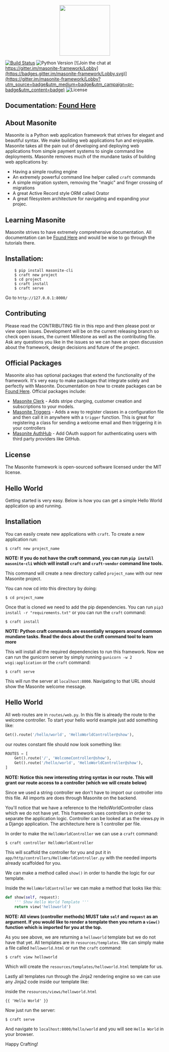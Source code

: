 <p align="center">
<img src="https://lh3.googleusercontent.com/EIteMlqzzc0ydpLMsBPshbGkud80_HrOpnFGv6Y1VhIHV2icIdu3NjFvBl5cBKHDRsfEfhHNpDaiLPI0Jf6tREdGkIZXXUX7cvAkLvY0BMUWxp1sOKS63i-hAW8z05-86EhyYbL_p-ri7WLj9iZhAbasAwojF1AZMFi31g8meHJy0zujBACQ6buKxGr-yeYftrkC6Qdno6S_kv-5_5kJL5LHkZquJpvRPHp54NnXtHaYfz1TgnmDxHNdVNjRqtQWXFIUcN4mcrNtOcSHOwy4dCLj6x_EEdXrUBGCnNRSUo0PgU-bNBD-eK60nfuJBz_B_voEFHQaKJWTP_1Qobx-RpmMNZl6ZfrIfz9XD9BDes23F1LymCKbjcRKkVAnifyeWSYYb-cEV1RUQ1-S5oM7lgLTabbpeVM-539lXL6uEV4ewlZoQVsSG0qULqLlkekth1sZbK7OhUiFDBVRB7UGq6DsrFlqwmGuJss-nSgwfT9nrzZNFEktAuOoc83cMzADEufDQ4qtl8fTCk6_klYiqOXCy1TUyLrEe0jF1B9EK-NifSgrkYrowIUDFYcJ-3uN9FDSdxqL1scFpi7CijEAi8wiQfUq4j3iok_a6ZA=w631-h648-no" width="160px"> 
</p>

<p align="center">

[![Build Status](https://travis-ci.org/josephmancuso/masonite.svg?branch=master)](https://travis-ci.org/josephmancuso/masonite)
<img src="https://img.shields.io/badge/python-3.3+-blue.svg" alt="Python Version"> [![Join the chat at https://gitter.im/masonite-framework/Lobby](https://badges.gitter.im/masonite-framework/Lobby.svg)](https://gitter.im/masonite-framework/Lobby?utm_source=badge&utm_medium=badge&utm_campaign=pr-badge&utm_content=badge) <img src="https://img.shields.io/github/license/josephmancuso/masonite.svg" alt="License">

</p>

## Documentation: [Found Here](https://josephmancuso.gitbooks.io/masonite/content/)

## About Masonite

Masonite is a Python web application framework that strives for elegant and beautiful syntax. We make building web applications fun and enjoyable. Masonite takes all the pain out of developing and deploying web applications from simple payment systems to single command line deployments. Masonite removes much of the mundane tasks of building web applications by:

* Having a simple routing engine
* An extremely powerful command line helper called `craft` commands
* A simple migration system, removing the "magic" and finger crossing of migrations
* A great Active Record style ORM called Orator
* A great filesystem architecture for navigating and expanding your projec.

## Learning Masonite

Masonite strives to have extremely comprehensive documentation. All documentation can be [Found Here](http://masonite.docsforcode.com) and would be wise to go through the tutorials there.

## Installation:

```
    $ pip install masonite-cli
    $ craft new project
    $ cd project
    $ craft install
    $ craft serve
```

Go to `http://127.0.0.1:8000/`

## Contributing

Please read the CONTRIBUTING file in this repo and then please post or view open issues. Development will be on the current releasing branch so check open issues, the current Milestone as well as the contributing file. Ask any questions you like in the issues so we can have an open discussion about the framework, design decisions and future of the project.

## Official Packages

Masonite also has optional packages that extend the functionality of the framework. It's very easy to make packages that integrate solely and perfectly with Masonite. Documentation on how to create packages can be [Found Here](https://github.com/josephmancuso/masonite/blob/master/docs/Creating-Packages.md). Official packages include:

* [Masonite Clerk](https://github.com/josephmancuso/masonite/blob/master/docs/Masonite-Clerk.md) - Adds stripe charging, customer creation and subscriptions to your models.
* [Masonite Triggers](https://github.com/josephmancuso/masonite-triggers) - Adds a way to register classes in a configuration file and then call it in anywhere with a `trigger` function. This is great for registering a class for sending a welcome email and then triggering it in your controllers
* [Masonite AuthHub](https://github.com/josephmancuso/masonite/blob/master/docs/Masonite-AuthHub.md) - Add OAuth support for authenticating users with third party providers like GitHub.

## License

The Masonite framework is open-sourced software licensed under the MIT license. 


## Hello World

Getting started is very easy. Below is how you can get a simple Hello World application up and running.

## Installation

You can easily create new applications with `craft`. To create a new application run:

    $ craft new project_name

**NOTE: If you do not have the craft command, you can run `pip install masonite-cli` which will install `craft` and `craft-vendor` command line tools.**

This command will create a new directory called `project_name` with our new Masonite project.

You can now cd into this directory by doing:

    $ cd project_name

Once that is cloned we need to add the pip dependencies. You can run `pip3 install -r "requirements.txt"` or you can run the `craft` command:

    $ craft install

**NOTE: Python craft commands are essentially wrappers around common mundane tasks. Read the docs about the craft command tool to learn more**

This will install all the required dependencies to run this framework. Now we can run the gunicorn server by simply running `gunicorn -w 2 wsgi:application` or the `craft` command:

    $ craft serve

This will run the server at `localhost:8000`. Navigating to that URL should show the Masonite welcome message.

## Hello World

All web routes are in `routes/web.py`. In this file is already the route to the welcome controller. To start your hello world example just add something like:

```python
Get().route('/hello/world', 'HelloWorldController@show'),
```

our routes constant file should now look something like:

```python
ROUTES = [
    Get().route('/', 'WelcomeController@show'),
    Get().route('/hello/world', 'HelloWorldController@show'),
]
```

**NOTE: Notice this new interesting string syntax in our route. This will grant our route access to a controller (which we will create below)**

Since we used a string controller we don't have to import our controller into this file. All imports are does through Masonite on the backend.

You'll notice that we have a reference to the HelloWorldController class which we do not have yet. This framework uses controllers in order to separate the application logic. Controller can be looked at as the views.py in a Django application. The architecture here is 1 controller per file.

In order to make the `HelloWorldController` we can use a `craft` command:

    $ craft controller HelloWorldController

This will scaffold the controller for you and put it in `app/http/controllers/HelloWorldController.py` with the needed imports already scaffolded for you.

We can make a method called `show()` in order to handle the logic for our template.

Inside the `HelloWorldController` we can make a method that looks like this:

```python
def show(self, request):
    ''' Show Hello World Template '''
    return view('helloworld')
```

**NOTE: All views (controller methods) MUST take `self` and `request` as an argument. If you would like to render a template then you return a `view()` function which is imported for you at the top.**

As you see above, we are returning a `helloworld` template but we do not have that yet. All templates are in `resources/templates`. We can simply make a file called `helloworld.html` or run the `craft` command:

    $ craft view helloworld

Which will create the `resources/templates/helloworld.html` template for us.

Lastly all templates run through the Jinja2 rendering engine so we can use any Jinja2 code inside our template like:

inside the `resources/views/helloworld.html`
```
{{ 'Hello World' }}
```

Now just run the server:

    $ craft serve

And navigate to `localhost:8000/hello/world` and you will see `Hello World` in your browser.

Happy Crafting!

